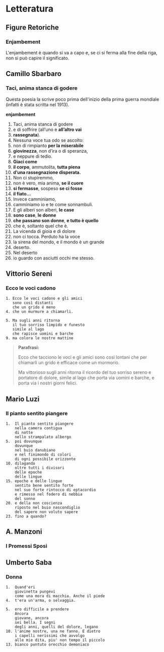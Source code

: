 # Letteratura

## Figure Retoriche

### Enjambement
L'enjambement è quando si va a capo e, se ci si ferma alla fine della riga, non si può capire il significato.

## Camillo Sbarbaro

### Taci, anima stanca di godere

Questa poesia la scrive poco prima dell'inizio della prima guerra mondiale (infatti è stata scritta nel 1913).

**enjambement**

1. Taci, anima stanca di godere
2. e di soffrire (all’uno e **all’altro vai**
3. **rassegnata**).
4. Nessuna voce tua odo se ascolto:
5. non di rimpianto **per la miserabile**
6. **giovinezza**, non d’ira o di speranza,
7. e neppure di tedio.
8. **Giaci come**
9. **il corpo**, ammutolita, **tutta piena**
10. **d’una rassegnazione disperata.**
11. Non ci stupiremmo,
12. non è vero, mia anima, **se il cuore**
13. **si fermasse**, sospeso **se ci fosse**
14. **il fiato…**
15. Invece camminiamo,
16. camminiamo io e te come sonnambuli.
17. E gli alberi son alberi, **le case**
18. **sono case**, **le donne**
19. **che passano son donne**, **e tutto è quello**
20. che è, soltanto quel che è.
21. La vicenda di gioia e di dolore
22. non ci tocca. Perduto ha la voce
23. la sirena del mondo, e il mondo è un grande
24. deserto.
25. Nel deserto
26. io guardo con asciutti occhi me stesso.

## Vittorio Sereni
### Ecco le voci cadono
```
1. Ecco le voci cadono e gli amici
   sono così distanti
   che un grido é meno
4. che un murmure a chiamarli.

5. Ma sugli anni ritorna
   il tuo sorriso limpido e funesto
   simile al lago
   che rapisce uomini e barche
9. ma colora le nostre mattine
```

> **Parafrasi:**
>
> Ecco che tacciono le voci e gli amici sono così lontani che per chiamarli un grido è efficace come un mormorio.
>
> Ma vittorioso sugli anni ritorna il ricordo del tuo sorriso sereno e portatore di dolore, simile al lago che porta via uomini e barche, e porta via i nostri giorni felici.

## Mario Luzi
### Il pianto sentito piangere
```
1.  Il pianto sentito piangere
    nella camera contigua
    di notte
    nello strampalato albergo
5.  poi dovunque
    dovunque
    nel buio danubiano
    e nel finimondo di colori
    di ogni possibile orizzonte
10. dilagando
    oltre tutti i divisori
    delle epoche
    delle lingue
15. epoche e delle lingue
    sentito bene sentito forte
    nel suo forte rintocco di eptacordio
    e rimesso nel fodero di nebbia
    del sonno
20. e della non coscienza
    riposto nel buio nascondiglio
    del sapere non voluto sapere
23. fino a quando?
```

## A. Manzoni
### I Promessi Sposi

## Umberto Saba
### Donna
```
1.  Quand'eri
    giovinetta pungevi
    come una mora di macchia. Anche il piede
4.  t'era un'arma, o selvaggia.

5.  ero difficile a prendere
    Ancora
    giovane, ancora
    sei bella. I segni
    degli anni, quelli del dolore, legano
10. l'anime nostre, una ne fanno. E dietro
    i capelli nerissimi che avvolgo
    alle mie dita, piu' non tempo il piccolo
13. bianco puntuto orecchio demoniaco
```